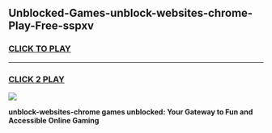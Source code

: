 
## Unblocked-Games-unblock-websites-chrome-Play-Free-sspxv
<h3>
<a href="https://premium76.site?title=unblock-websites-chrome&ref=12A">CLICK TO PLAY</a></h3>
<hr>

<h3>
<a href="https://premium76.site?title=unblock-websites-chrome&ref=12A">CLICK 2 PLAY</a>
  
</h3>

<a href="https://premium76.site?title=unblock-websites-chrome&ref=12A"><img src="https://clearcache.store/games.png"></a>


**unblock-websites-chrome games unblocked: Your Gateway to Fun and Accessible Online Gaming**

